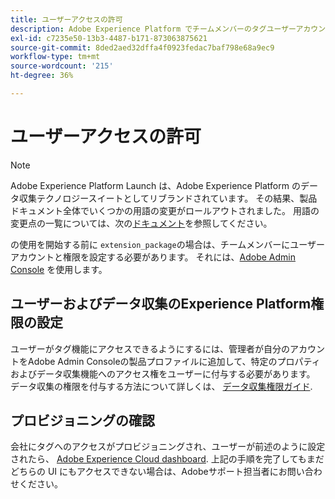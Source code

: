 ```yaml
---
title: ユーザーアクセスの許可
description: Adobe Experience Platform でチームメンバーのタグユーザーアカウントと権限を設定します。
exl-id: c7235e50-13b3-4487-b171-873063875621
source-git-commit: 8ded2aed32dffa4f0923fedac7baf798e68a9ec9
workflow-type: tm+mt
source-wordcount: '215'
ht-degree: 36%

---
```


# ユーザーアクセスの許可

>[!NOTE]
>
>Adobe Experience Platform Launch は、Adobe Experience Platform のデータ収集テクノロジースイートとしてリブランドされています。 その結果、製品ドキュメント全体でいくつかの用語の変更がロールアウトされました。 用語の変更点の一覧については、次の[ドキュメント](../../term-updates.md)を参照してください。

の使用を開始する前に `extension_package`の場合は、チームメンバーにユーザーアカウントと権限を設定する必要があります。  それには、[Adobe Admin Console](https://adminconsole.adobe.com/) を使用します。

## ユーザーおよびデータ収集のExperience Platform権限の設定

ユーザーがタグ機能にアクセスできるようにするには、管理者が自分のアカウントをAdobe Admin Consoleの製品プロファイルに追加して、特定のプロパティおよびデータ収集機能へのアクセス権をユーザーに付与する必要があります。 データ収集の権限を付与する方法について詳しくは、 [データ収集権限ガイド](../../../collection/permissions.md).

## プロビジョニングの確認

会社にタグへのアクセスがプロビジョニングされ、ユーザーが前述のように設定されたら、 [Adobe Experience Cloud dashboard](https://experience.adobe.com/). 上記の手順を完了してもまだどちらの UI にもアクセスできない場合は、Adobeサポート担当者にお問い合わせください。
